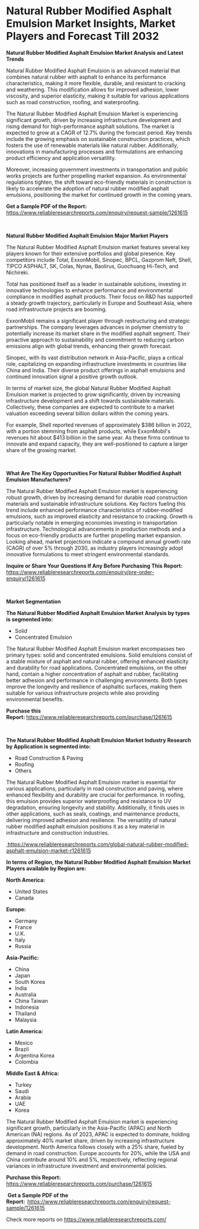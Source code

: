 <p><h1>Natural Rubber Modified Asphalt Emulsion Market Insights, Market Players and Forecast Till 2032</h1></p><p><strong>Natural Rubber Modified Asphalt Emulsion Market Analysis and Latest Trends</strong></p>
<p><p>Natural Rubber Modified Asphalt Emulsion is an advanced material that combines natural rubber with asphalt to enhance its performance characteristics, making it more flexible, durable, and resistant to cracking and weathering. This modification allows for improved adhesion, lower viscosity, and superior elasticity, making it suitable for various applications such as road construction, roofing, and waterproofing.</p><p>The Natural Rubber Modified Asphalt Emulsion Market is experiencing significant growth, driven by increasing infrastructure development and rising demand for high-performance asphalt solutions. The market is expected to grow at a CAGR of 12.7% during the forecast period. Key trends include the growing emphasis on sustainable construction practices, which fosters the use of renewable materials like natural rubber. Additionally, innovations in manufacturing processes and formulations are enhancing product efficiency and application versatility.</p><p>Moreover, increasing government investments in transportation and public works projects are further propelling market expansion. As environmental regulations tighten, the shift toward eco-friendly materials in construction is likely to accelerate the adoption of natural rubber modified asphalt emulsions, positioning the market for continued growth in the coming years.</p></p>
<p><strong>Get a Sample PDF of the Report:&nbsp;</strong> <a href="https://www.reliableresearchreports.com/enquiry/request-sample/1261615?utm_campaign=2146&utm_medium=2&utm_source=Github&utm_content=ia&utm_term=02022025&utm_id=natural-rubber-modified-asphalt-emulsion">https://www.reliableresearchreports.com/enquiry/request-sample/1261615</a></p>
<p>&nbsp;</p>
<p><strong>Natural Rubber Modified Asphalt Emulsion Major Market Players</strong></p>
<p><p>The Natural Rubber Modified Asphalt Emulsion market features several key players known for their extensive portfolios and global presence. Key competitors include Total, ExxonMobil, Sinopec, BPCL, Gazprom Neft, Shell, TIPCO ASPHALT, SK, Colas, Nynas, Baolirus, Guochuang Hi-Tech, and Nichireki. </p><p>Total has positioned itself as a leader in sustainable solutions, investing in innovative technologies to enhance performance and environmental compliance in modified asphalt products. Their focus on R&D has supported a steady growth trajectory, particularly in Europe and Southeast Asia, where road infrastructure projects are booming.</p><p>ExxonMobil remains a significant player through restructuring and strategic partnerships. The company leverages advances in polymer chemistry to potentially increase its market share in the modified asphalt segment. Their proactive approach to sustainability and commitment to reducing carbon emissions align with global trends, enhancing their growth forecast.</p><p>Sinopec, with its vast distribution network in Asia-Pacific, plays a critical role, capitalizing on expanding infrastructure investments in countries like China and India. Their diverse product offerings in asphalt emulsions and continued innovation signal a positive growth outlook.</p><p>In terms of market size, the global Natural Rubber Modified Asphalt Emulsion market is projected to grow significantly, driven by increasing infrastructure development and a shift towards sustainable materials. Collectively, these companies are expected to contribute to a market valuation exceeding several billion dollars within the coming years. </p><p>For example, Shell reported revenues of approximately $386 billion in 2022, with a portion stemming from asphalt products, while ExxonMobil's revenues hit about $413 billion in the same year. As these firms continue to innovate and expand capacity, they are well-positioned to capture a larger share of the growing market.</p></p>
<p>&nbsp;</p>
<p><strong>What Are The Key Opportunities For Natural Rubber Modified Asphalt Emulsion Manufacturers?</strong></p>
<p><p>The Natural Rubber Modified Asphalt Emulsion market is experiencing robust growth, driven by increasing demand for durable road construction materials and sustainable infrastructure solutions. Key factors fueling this trend include enhanced performance characteristics of rubber-modified emulsions, such as improved elasticity and resistance to cracking. Growth is particularly notable in emerging economies investing in transportation infrastructure. Technological advancements in production methods and a focus on eco-friendly products are further propelling market expansion. Looking ahead, market projections indicate a compound annual growth rate (CAGR) of over 5% through 2030, as industry players increasingly adopt innovative formulations to meet stringent environmental standards.</p></p>
<p><strong>Inquire or Share Your Questions If Any Before Purchasing This Report:</strong> <a href="https://www.reliableresearchreports.com/enquiry/pre-order-enquiry/1261615?utm_campaign=2146&utm_medium=2&utm_source=Github&utm_content=ia&utm_term=02022025&utm_id=natural-rubber-modified-asphalt-emulsion">https://www.reliableresearchreports.com/enquiry/pre-order-enquiry/1261615</a></p>
<p>&nbsp;</p>
<p><strong>Market Segmentation</strong></p>
<p><strong>The Natural Rubber Modified Asphalt Emulsion Market Analysis by types is segmented into:</strong></p>
<p><ul><li>Solid</li><li>Concentrated Emulsion</li></ul></p>
<p><p>The Natural Rubber Modified Asphalt Emulsion market encompasses two primary types: solid and concentrated emulsions. Solid emulsions consist of a stable mixture of asphalt and natural rubber, offering enhanced elasticity and durability for road applications. Concentrated emulsions, on the other hand, contain a higher concentration of asphalt and rubber, facilitating better adhesion and performance in challenging environments. Both types improve the longevity and resilience of asphaltic surfaces, making them suitable for various infrastructure projects while also providing environmental benefits.</p></p>
<p><strong>Purchase this Report:&nbsp;</strong><a href="https://www.reliableresearchreports.com/purchase/1261615?utm_campaign=2146&utm_medium=2&utm_source=Github&utm_content=ia&utm_term=02022025&utm_id=natural-rubber-modified-asphalt-emulsion">https://www.reliableresearchreports.com/purchase/1261615</a></p>
<p>&nbsp;</p>
<p><strong>The Natural Rubber Modified Asphalt Emulsion Market Industry Research by Application is segmented into:</strong></p>
<p><ul><li>Road Construction & Paving</li><li>Roofing</li><li>Others</li></ul></p>
<p><p>The Natural Rubber Modified Asphalt Emulsion market is essential for various applications, particularly in road construction and paving, where enhanced flexibility and durability are crucial for performance. In roofing, this emulsion provides superior waterproofing and resistance to UV degradation, ensuring longevity and stability. Additionally, it finds uses in other applications, such as seals, coatings, and maintenance products, delivering improved adhesion and resilience. The versatility of natural rubber modified asphalt emulsion positions it as a key material in infrastructure and construction industries.</p></p>
<p><a href="https://www.reliableresearchreports.com/global-natural-rubber-modified-asphalt-emulsion-market-r1261615?utm_campaign=2146&utm_medium=2&utm_source=Github&utm_content=ia&utm_term=02022025&utm_id=natural-rubber-modified-asphalt-emulsion">&nbsp;https://www.reliableresearchreports.com/global-natural-rubber-modified-asphalt-emulsion-market-r1261615</a></p>
<p><strong>In terms of Region, the Natural Rubber Modified Asphalt Emulsion Market Players available by Region are:</strong></p>
<p>
    <p> <strong> North America: </strong>
        <ul>
            <li>United States</li>
            <li>Canada</li>
        </ul>
        </p> 
    <p> <strong> Europe: </strong>
        <ul>
            <li>Germany</li>
            <li>France</li>
            <li>U.K.</li>
            <li>Italy</li>
            <li>Russia</li>
        </ul>
        </p> 
    <p> <strong> Asia-Pacific: </strong>
        <ul>
            <li>China</li>
            <li>Japan</li>
            <li>South Korea</li>
            <li>India</li>
            <li>Australia</li>
            <li>China Taiwan</li>
            <li>Indonesia</li>
            <li>Thailand</li>
            <li>Malaysia</li>
        </ul>
        </p> 
    <p> <strong> Latin America: </strong>
        <ul>
            <li>Mexico</li>
            <li>Brazil</li>
            <li>Argentina Korea</li>
            <li>Colombia</li>
        </ul>
        </p> 
    <p> <strong> Middle East & Africa: </strong>
        <ul>
            <li>Turkey</li>
            <li>Saudi</li>
            <li>Arabia</li>
            <li>UAE</li>
            <li>Korea</li>
        </ul>
    </p>
    </p>
<p><p>The Natural Rubber Modified Asphalt Emulsion market is experiencing significant growth, particularly in the Asia-Pacific (APAC) and North American (NA) regions. As of 2023, APAC is expected to dominate, holding approximately 40% market share, driven by increasing infrastructure development. North America follows closely with a 25% share, fueled by demand in road construction. Europe accounts for 20%, while the USA and China contribute around 10% and 5%, respectively, reflecting regional variances in infrastructure investment and environmental policies.</p></p>
<p><strong>Purchase this Report: </strong><a href="https://www.reliableresearchreports.com/purchase/1261615?utm_campaign=2146&utm_medium=2&utm_source=Github&utm_content=ia&utm_term=02022025&utm_id=natural-rubber-modified-asphalt-emulsion">https://www.reliableresearchreports.com/purchase/1261615</a></p>
<p>&nbsp;<strong>Get a Sample PDF of the Report:&nbsp;&nbsp;</strong><a href="https://www.reliableresearchreports.com/enquiry/request-sample/1261615?utm_campaign=2146&utm_medium=2&utm_source=Github&utm_content=ia&utm_term=02022025&utm_id=natural-rubber-modified-asphalt-emulsion">https://www.reliableresearchreports.com/enquiry/request-sample/1261615</a></p>
<p><strong></strong></p>
<p>Check more reports on <a href="https://www.reliableresearchreports.com/?utm_campaign=2146&utm_medium=2&utm_source=Github&utm_content=ia&utm_term=02022025&utm_id=natural-rubber-modified-asphalt-emulsion">https://www.reliableresearchreports.com/</a></p>